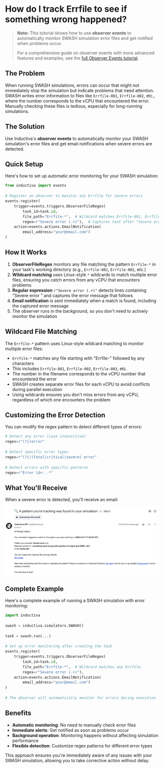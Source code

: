 # How do I track Errfile to see if something wrong happened?

> **Note:** This tutorial shows how to use **observer events** to automatically monitor SWASH simulation error files and get notified when problems occur.
> 
> For a comprehensive guide on observer events with more advanced features and examples, see the [full Observer Events tutorial](https://inductiva.ai/guides/scale-up/recipes/observer-events).

## The Problem

When running SWASH simulations, errors can occur that might not immediately stop the simulation but indicate problems that need attention. SWASH writes error information to files like `Errfile-001`, `Errfile-002`, etc., where the number corresponds to the vCPU that encountered the error. Manually checking these files is tedious, especially for long-running simulations.

## The Solution

Use Inductiva's **observer events** to automatically monitor your SWASH simulation's error files and get email notifications when severe errors are detected.

## Quick Setup

Here's how to set up automatic error monitoring for your SWASH simulation:

```python
from inductiva import events

# Register an observer to monitor any Errfile for severe errors
events.register(
    trigger=events.triggers.ObserverFileRegex(
        task_id=task.id,
        file_path="Errfile-*",  # Wildcard matches Errfile-001, Errfile-002, etc.
        regex=r"Severe error (.+)"),  # Captures text after "Severe error "
    action=events.actions.EmailNotification(
        email_address="your@email.com")
)
```

## How It Works

1. **ObserverFileRegex** monitors any file matching the pattern `Errfile-*` in your task's working directory (e.g., `Errfile-001`, `Errfile-002`, etc.)
2. **Wildcard matching** uses Linux-style `*` wildcards to match multiple error files, ensuring you catch errors from any vCPU that encounters problems
3. **Regular expression** `r"Severe error (.+)"` detects lines containing "Severe error " and captures the error message that follows
4. **Email notification** is sent immediately when a match is found, including the captured error message
5. The observer runs in the background, so you don't need to actively monitor the simulation

## Wildcard File Matching

The `Errfile-*` pattern uses Linux-style wildcard matching to monitor multiple error files:

- `Errfile-*` matches any file starting with "Errfile-" followed by any characters
- This includes `Errfile-001`, `Errfile-002`, `Errfile-003`, etc.
- The number in the filename corresponds to the vCPU number that encountered the error
- SWASH creates separate error files for each vCPU to avoid conflicts during parallel execution
- Using wildcards ensures you don't miss errors from any vCPU, regardless of which one encounters the problem

## Customizing the Error Detection

You can modify the regex pattern to detect different types of errors:

```python
# Detect any error (case insensitive)
regex=r"(?i)error"

# Detect specific error types
regex=r"(?i)(fatal|critical|severe) error"

# Detect errors with specific patterns
regex=r"Error \d+: .*"
```

## What You'll Receive

When a severe error is detected, you'll receive an email:

![Email notification example](_static/observer.png)

## Complete Example

Here's a complete example of running a SWASH simulation with error monitoring:

```python
import inductiva

swash = inductiva.simulators.SWASH()

task = swash.run(...)

# Set up error monitoring after creating the task
events.register(
    trigger=events.triggers.ObserverFileRegex(
        task_id=task.id,
        file_path="Errfile-*",  # Wildcard matches any Errfile
        regex=r"Severe error (.+)"),
    action=events.actions.EmailNotification(
        email_address="your@email.com")
)

# The observer will automatically monitor for errors during execution
```

## Benefits

- **Automatic monitoring**: No need to manually check error files
- **Immediate alerts**: Get notified as soon as problems occur
- **Background operation**: Monitoring happens without affecting simulation performance
- **Flexible detection**: Customize regex patterns for different error types

This approach ensures you're immediately aware of any issues with your SWASH simulation, allowing you to take corrective action without delay.
